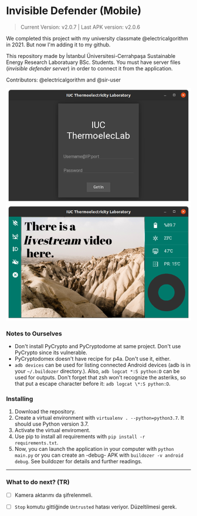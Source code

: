# Invisible Defender (Mobile)

> Current Version: v2.0.7 | Last APK version: v2.0.6

We completed this project with my university classmate @electricalgorithm in 2021. But now I'm adding it to my github.

This repository made by İstanbul Üniversitesi-Cerrahpaşa Sustainable Energy Research Laboratuary BSc. Students. You must have server files (_invisible defender server_) in order to connect it from the application.

Contributors: @electricalgorithm and @sir-user

![Login Panel](https://github.com/electricalgorithm/invisible-defender/blob/main/assets-GIT/loginPanel.png?raw=true)
![Control Panel](https://github.com/electricalgorithm/invisible-defender/blob/main/assets-GIT/controlPanel.png?raw=true)

### Notes to Ourselves
* Don't install PyCrypto and PyCryptodome at same project. Don't use PyCrypto since its vulnerable.
* PyCryptodomex doesn't have recipe for p4a. Don't use it, either.
* `adb devices` can be used for listing connected Android devices (adb is in your `~/.buildozer` directory.). Also, `adb logcat *:S python:D` can be used for outputs. Don't forget that zsh won't recognize the asteriks, so that put a escape character before it: `adb logcat \*:S python:D`.

### Installing
1. Download the repository.
2. Create a virtual environment with `virtualenv . --python=python3.7`. It should use Python version 3.7.
3. Activate the virtual enviroment.
4. Use pip to install all requirements with `pip install -r requirements.txt`.
5. Now, you can launch the application in your computer with `python main.py` or you can create an -debug- APK with `buildozer -v android debug`. See buildozer for details and further readings.

---

### What to do next? (TR)

- [ ] Kamera aktarımı da şifrelenmeli.
- [ ] `Stop` komutu gittiğinde `Untrusted` hatası veriyor. Düzeltilmesi gerek.

